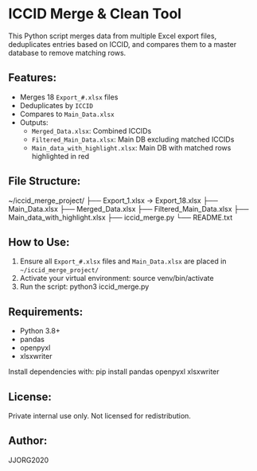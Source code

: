 ICCID Merge & Clean Tool
=========================

This Python script merges data from multiple Excel export files, deduplicates entries based on ICCID, and compares them to a master database to remove matching rows.

Features:
---------
- Merges 18 `Export_#.xlsx` files
- Deduplicates by `ICCID`
- Compares to `Main_Data.xlsx`
- Outputs:
  - `Merged_Data.xlsx`: Combined ICCIDs
  - `Filtered_Main_Data.xlsx`: Main DB excluding matched ICCIDs
  - `Main_data_with_highlight.xlsx`: Main DB with matched rows highlighted in red

File Structure:
---------------
~/iccid_merge_project/
├── Export_1.xlsx → Export_18.xlsx
├── Main_Data.xlsx
├── Merged_Data.xlsx
├── Filtered_Main_Data.xlsx
├── Main_data_with_highlight.xlsx
├── iccid_merge.py
└── README.txt

How to Use:
-----------
1. Ensure all `Export_#.xlsx` files and `Main_Data.xlsx` are placed in `~/iccid_merge_project/`
2. Activate your virtual environment:
   source venv/bin/activate
3. Run the script:
   python3 iccid_merge.py

Requirements:
-------------
- Python 3.8+
- pandas
- openpyxl
- xlsxwriter

Install dependencies with:
pip install pandas openpyxl xlsxwriter

License:
--------
Private internal use only. Not licensed for redistribution.

Author:
-------
JJORG2020
